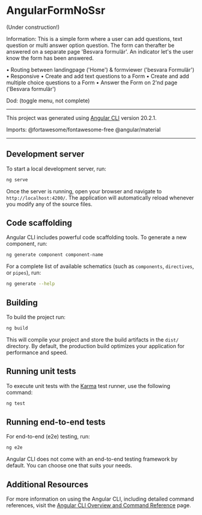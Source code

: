 # AngularFormNoSsr

(Under construction!)

Information: 
This is a simple form where a user can add questions, text question or multi answer option question. 
The form can therafter be answered on a separate page 'Besvara formulär'.
An indicator let's the user know the form has been answered.

• Routing between landingpage ('Home') & formviewer ('besvara Formulär')
• Responsive 
• Create and add text questions to a Form 
• Create and add multiple choice questions to a Form 
• Answer the Form on 2'nd page ('Besvara formulär')


Dod:
(toggle menu, not complete)
____________
This project was generated using [Angular CLI](https://github.com/angular/angular-cli) version 20.2.1.

Imports:
@fortawesome/fontawesome-free
@angular/material

____________

## Development server

To start a local development server, run:

```bash
ng serve
```

Once the server is running, open your browser and navigate to `http://localhost:4200/`. The application will automatically reload whenever you modify any of the source files.

## Code scaffolding

Angular CLI includes powerful code scaffolding tools. To generate a new component, run:

```bash
ng generate component component-name
```

For a complete list of available schematics (such as `components`, `directives`, or `pipes`), run:

```bash
ng generate --help
```

## Building

To build the project run:

```bash
ng build
```

This will compile your project and store the build artifacts in the `dist/` directory. By default, the production build optimizes your application for performance and speed.

## Running unit tests

To execute unit tests with the [Karma](https://karma-runner.github.io) test runner, use the following command:

```bash
ng test
```

## Running end-to-end tests

For end-to-end (e2e) testing, run:

```bash
ng e2e
```

Angular CLI does not come with an end-to-end testing framework by default. You can choose one that suits your needs.

## Additional Resources

For more information on using the Angular CLI, including detailed command references, visit the [Angular CLI Overview and Command Reference](https://angular.dev/tools/cli) page.
